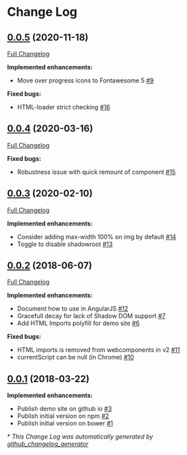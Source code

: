 # Change Log

## [0.0.5](https://github.com/grtjn/view-binary-element/tree/0.0.5) (2020-11-18)
[Full Changelog](https://github.com/grtjn/view-binary-element/compare/0.0.4...0.0.5)

**Implemented enhancements:**

- Move over progress icons to Fontawesome 5 [\#9](https://github.com/grtjn/view-binary-element/issues/9)

**Fixed bugs:**

- HTML-loader strict checking [\#16](https://github.com/grtjn/view-binary-element/issues/16)

## [0.0.4](https://github.com/grtjn/view-binary-element/tree/0.0.4) (2020-03-16)
[Full Changelog](https://github.com/grtjn/view-binary-element/compare/0.0.3...0.0.4)

**Fixed bugs:**

- Robustness issue with quick remount of component [\#15](https://github.com/grtjn/view-binary-element/issues/15)

## [0.0.3](https://github.com/grtjn/view-binary-element/tree/0.0.3) (2020-02-10)
[Full Changelog](https://github.com/grtjn/view-binary-element/compare/0.0.2...0.0.3)

**Implemented enhancements:**

- Consider adding max-width 100% on img by default [\#14](https://github.com/grtjn/view-binary-element/issues/14)
- Toggle to disable shadowroot [\#13](https://github.com/grtjn/view-binary-element/issues/13)

## [0.0.2](https://github.com/grtjn/view-binary-element/tree/0.0.2) (2018-06-07)
[Full Changelog](https://github.com/grtjn/view-binary-element/compare/0.0.1...0.0.2)

**Implemented enhancements:**

- Document how to use in AngularJS [\#12](https://github.com/grtjn/view-binary-element/issues/12)
- Gracefull decay for lack of Shadow DOM support [\#7](https://github.com/grtjn/view-binary-element/issues/7)
- Add HTML Imports polyfill for demo site [\#6](https://github.com/grtjn/view-binary-element/issues/6)

**Fixed bugs:**

- HTML imports is removed from webcomponents in v2 [\#11](https://github.com/grtjn/view-binary-element/issues/11)
- currentScript can be null \(in Chrome\) [\#10](https://github.com/grtjn/view-binary-element/issues/10)

## [0.0.1](https://github.com/grtjn/view-binary-element/tree/0.0.1) (2018-03-22)
**Implemented enhancements:**

- Publish demo site on github io [\#3](https://github.com/grtjn/view-binary-element/issues/3)
- Publish initial version on npm [\#2](https://github.com/grtjn/view-binary-element/issues/2)
- Publish initial version on bower [\#1](https://github.com/grtjn/view-binary-element/issues/1)



\* *This Change Log was automatically generated by [github_changelog_generator](https://github.com/skywinder/Github-Changelog-Generator)*